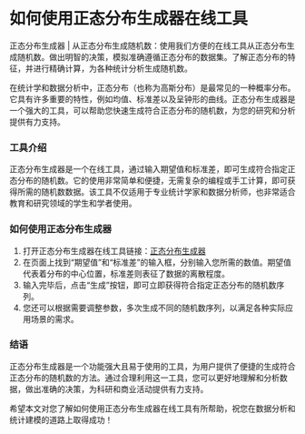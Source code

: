如何使用正态分布生成器在线工具
===============

正态分布生成器 | 从正态分布生成随机数：使用我们方便的在线工具从正态分布生成随机数。做出明智的决策，模拟准确遵循正态分布的数据集。了解正态分布的特征，并进行精确计算，为各种统计分析生成随机数。

在统计学和数据分析中，正态分布（也称为高斯分布）是最常见的一种概率分布。它具有许多重要的特性，例如均值、标准差以及呈钟形的曲线。正态分布生成器是一个强大的工具，可以帮助您快速生成符合正态分布的随机数，为您的研究和分析提供有力支持。

### 工具介绍

正态分布生成器是一个在线工具，通过输入期望值和标准差，即可生成符合指定正态分布的随机数。它的使用非常简单和便捷，无需复杂的编程或手工计算，即可获得所需的随机数数据。该工具不仅适用于专业统计学家和数据分析师，也非常适合教育和研究领域的学生和学者使用。

### 如何使用正态分布生成器

1. 打开正态分布生成器在线工具链接：[正态分布生成器](https://www.onlinecalculatorsfree.com/zh-cn/math/normal-distribution-generator.html)
2. 在页面上找到“期望值”和“标准差”的输入框，分别输入您所需的数值。期望值代表着分布的中心位置，标准差则表征了数据的离散程度。
3. 输入完毕后，点击“生成”按钮，即可立即获得符合指定正态分布的随机数序列。
4. 您还可以根据需要调整参数，多次生成不同的随机数序列，以满足各种实际应用场景的需求。

### 结语

正态分布生成器是一个功能强大且易于使用的工具，为用户提供了便捷的生成符合正态分布的随机数的方法。通过合理利用这一工具，您可以更好地理解和分析数据，做出准确的决策，为科研和商业活动提供有力支持。

希望本文对您了解如何使用正态分布生成器在线工具有所帮助，祝您在数据分析和统计建模的道路上取得成功！